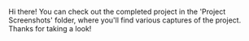 Hi there! You can check out the completed project in the 'Project Screenshots' folder, where you'll find various captures of the project. Thanks for taking a look!

